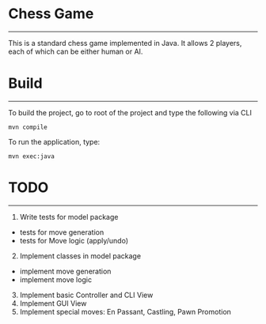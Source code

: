 
# Chess Game
---
This is a standard chess game implemented in Java.
It allows 2 players, each of which can be either human or AI.

# Build
---
To build the project, go to root of the project and type the following via CLI
```
mvn compile
```

To run the application, type:
```
mvn exec:java
```

# TODO
---
1. Write tests for model package
  - tests for move generation
  - tests for Move logic (apply/undo)
2. Implement classes in model package
  - implement move generation
  - implement move logic
  
3. Implement basic Controller and CLI View
4. Implement GUI View
5. Implement special moves: En Passant, Castling, Pawn Promotion
